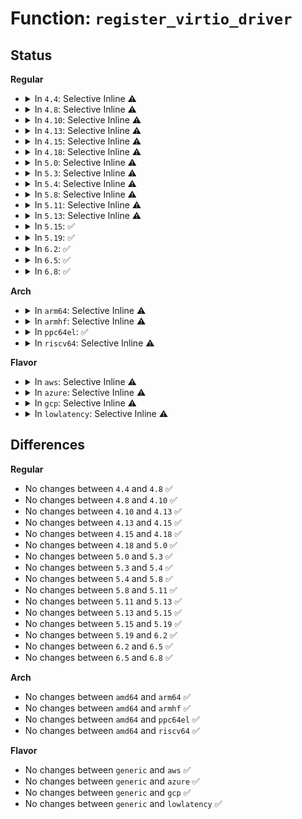 # Function: <code>register_virtio_driver</code>

## Status
<b>Regular</b>
<ul>
<li>
<details>
<summary>In <code>4.4</code>: Selective Inline ⚠️</summary>

```c
int register_virtio_driver(struct virtio_driver *driver);
```

**Collision:** Unique Global

**Inline:** Selective

**Transformation:** False

**Instances:**

```
In drivers/virtio/virtio.c (ffffffff814bed80)
Location: drivers/virtio/virtio.c:281
Inline: True
Direct callers:
  - drivers/virtio/virtio_balloon.c:virtio_balloon_driver_init
  - drivers/char/virtio_console.c:init
  - drivers/char/virtio_console.c:init
  - drivers/block/virtio_blk.c:init
  - drivers/net/virtio_net.c:virtio_net_driver_init
```
**Symbols:**

```
ffffffff814bed80-ffffffff814bedae: register_virtio_driver (STB_GLOBAL)
```
</details>
</li>
<li>
<details>
<summary>In <code>4.8</code>: Selective Inline ⚠️</summary>

```c
int register_virtio_driver(struct virtio_driver *driver);
```

**Collision:** Unique Global

**Inline:** Selective

**Transformation:** False

**Instances:**

```
In drivers/virtio/virtio.c (ffffffff8150ea90)
Location: drivers/virtio/virtio.c:281
Inline: True
Direct callers:
  - drivers/virtio/virtio_balloon.c:virtio_balloon_driver_init
  - drivers/char/virtio_console.c:init
  - drivers/char/virtio_console.c:init
  - drivers/block/virtio_blk.c:init
  - drivers/net/virtio_net.c:virtio_net_driver_init
```
**Symbols:**

```
ffffffff8150ea90-ffffffff8150eabe: register_virtio_driver (STB_GLOBAL)
```
</details>
</li>
<li>
<details>
<summary>In <code>4.10</code>: Selective Inline ⚠️</summary>

```c
int register_virtio_driver(struct virtio_driver *driver);
```

**Collision:** Unique Global

**Inline:** Selective

**Transformation:** False

**Instances:**

```
In drivers/virtio/virtio.c (ffffffff8153abf0)
Location: drivers/virtio/virtio.c:281
Inline: True
Direct callers:
  - drivers/virtio/virtio_balloon.c:virtio_balloon_driver_init
  - drivers/char/virtio_console.c:init
  - drivers/char/virtio_console.c:init
```
**Symbols:**

```
ffffffff8153abf0-ffffffff8153ac1e: register_virtio_driver (STB_GLOBAL)
```
</details>
</li>
<li>
<details>
<summary>In <code>4.13</code>: Selective Inline ⚠️</summary>

```c
int register_virtio_driver(struct virtio_driver *driver);
```

**Collision:** Unique Global

**Inline:** Selective

**Transformation:** False

**Instances:**

```
In drivers/virtio/virtio.c (ffffffff8154e4c0)
Location: drivers/virtio/virtio.c:291
Inline: True
Direct callers:
  - drivers/virtio/virtio_balloon.c:virtio_balloon_driver_init
  - drivers/char/virtio_console.c:init
  - drivers/char/virtio_console.c:init
```
**Symbols:**

```
ffffffff8154e4c0-ffffffff8154e4ee: register_virtio_driver (STB_GLOBAL)
```
</details>
</li>
<li>
<details>
<summary>In <code>4.15</code>: Selective Inline ⚠️</summary>

```c
int register_virtio_driver(struct virtio_driver *driver);
```

**Collision:** Unique Global

**Inline:** Selective

**Transformation:** False

**Instances:**

```
In drivers/virtio/virtio.c (ffffffff815b1bc0)
Location: drivers/virtio/virtio.c:291
Inline: True
Direct callers:
  - drivers/virtio/virtio_balloon.c:virtio_balloon_driver_init
  - drivers/char/virtio_console.c:init
  - drivers/char/virtio_console.c:init
```
**Symbols:**

```
ffffffff815b1bc0-ffffffff815b1bee: register_virtio_driver (STB_GLOBAL)
```
</details>
</li>
<li>
<details>
<summary>In <code>4.18</code>: Selective Inline ⚠️</summary>

```c
int register_virtio_driver(struct virtio_driver *driver);
```

**Collision:** Unique Global

**Inline:** Selective

**Transformation:** False

**Instances:**

```
In drivers/virtio/virtio.c (ffffffff815ea000)
Location: drivers/virtio/virtio.c:291
Inline: True
Direct callers:
  - drivers/virtio/virtio_balloon.c:virtio_balloon_driver_init
  - drivers/char/virtio_console.c:init
  - drivers/char/virtio_console.c:init
```
**Symbols:**

```
ffffffff815ea000-ffffffff815ea02e: register_virtio_driver (STB_GLOBAL)
```
</details>
</li>
<li>
<details>
<summary>In <code>5.0</code>: Selective Inline ⚠️</summary>

```c
int register_virtio_driver(struct virtio_driver *driver);
```

**Collision:** Unique Global

**Inline:** Selective

**Transformation:** False

**Instances:**

```
In drivers/virtio/virtio.c (ffffffff81604510)
Location: drivers/virtio/virtio.c:291
Inline: True
Direct callers:
  - drivers/virtio/virtio_balloon.c:virtio_balloon_driver_init
  - drivers/char/virtio_console.c:init
  - drivers/char/virtio_console.c:init
```
**Symbols:**

```
ffffffff81604510-ffffffff8160453e: register_virtio_driver (STB_GLOBAL)
```
</details>
</li>
<li>
<details>
<summary>In <code>5.3</code>: Selective Inline ⚠️</summary>

```c
int register_virtio_driver(struct virtio_driver *driver);
```

**Collision:** Unique Global

**Inline:** Selective

**Transformation:** False

**Instances:**

```
In drivers/virtio/virtio.c (ffffffff81636f00)
Location: drivers/virtio/virtio.c:294
Inline: True
Direct callers:
  - drivers/virtio/virtio_balloon.c:virtio_balloon_driver_init
  - drivers/char/virtio_console.c:init
  - drivers/char/virtio_console.c:init
```
**Symbols:**

```
ffffffff81636f00-ffffffff81636f2e: register_virtio_driver (STB_GLOBAL)
```
</details>
</li>
<li>
<details>
<summary>In <code>5.4</code>: Selective Inline ⚠️</summary>

```c
int register_virtio_driver(struct virtio_driver *driver);
```

**Collision:** Unique Global

**Inline:** Selective

**Transformation:** False

**Instances:**

```
In drivers/virtio/virtio.c (ffffffff81658c60)
Location: drivers/virtio/virtio.c:294
Inline: True
Direct callers:
  - drivers/virtio/virtio_balloon.c:virtio_balloon_driver_init
  - drivers/char/virtio_console.c:init
  - drivers/char/virtio_console.c:init
```
**Symbols:**

```
ffffffff81658c60-ffffffff81658c8e: register_virtio_driver (STB_GLOBAL)
```
</details>
</li>
<li>
<details>
<summary>In <code>5.8</code>: Selective Inline ⚠️</summary>

```c
int register_virtio_driver(struct virtio_driver *driver);
```

**Collision:** Unique Global

**Inline:** Selective

**Transformation:** False

**Instances:**

```
In drivers/virtio/virtio.c (ffffffff81709320)
Location: drivers/virtio/virtio.c:294
Inline: True
Direct callers:
  - drivers/virtio/virtio_balloon.c:virtio_balloon_driver_init
  - drivers/char/virtio_console.c:init
  - drivers/char/virtio_console.c:init
```
**Symbols:**

```
ffffffff81709320-ffffffff8170934e: register_virtio_driver (STB_GLOBAL)
```
</details>
</li>
<li>
<details>
<summary>In <code>5.11</code>: Selective Inline ⚠️</summary>

```c
int register_virtio_driver(struct virtio_driver *driver);
```

**Collision:** Unique Global

**Inline:** Selective

**Transformation:** False

**Instances:**

```
In drivers/virtio/virtio.c (ffffffff817262d0)
Location: drivers/virtio/virtio.c:309
Inline: True
Direct callers:
  - drivers/virtio/virtio_balloon.c:virtio_balloon_driver_init
  - drivers/char/virtio_console.c:init
  - drivers/char/virtio_console.c:init
```
**Symbols:**

```
ffffffff817262d0-ffffffff817262fe: register_virtio_driver (STB_GLOBAL)
```
</details>
</li>
<li>
<details>
<summary>In <code>5.13</code>: Selective Inline ⚠️</summary>

```c
int register_virtio_driver(struct virtio_driver *driver);
```

**Collision:** Unique Global

**Inline:** Selective

**Transformation:** False

**Instances:**

```
In drivers/virtio/virtio.c (ffffffff81709ee0)
Location: drivers/virtio/virtio.c:307
Inline: True
Direct callers:
  - drivers/virtio/virtio_balloon.c:virtio_balloon_driver_init
  - drivers/char/virtio_console.c:init
  - drivers/char/virtio_console.c:init
```
**Symbols:**

```
ffffffff81709ee0-ffffffff81709f0e: register_virtio_driver (STB_GLOBAL)
```
</details>
</li>
<li>
<details>
<summary>In <code>5.15</code>: ✅</summary>

```c
int register_virtio_driver(struct virtio_driver *driver);
```

**Collision:** Unique Global

**Inline:** No

**Transformation:** False

**Instances:**

```
In drivers/virtio/virtio.c (ffffffff81785690)
Location: drivers/virtio/virtio.c:320
Inline: False
Direct callers:
  - drivers/virtio/virtio_balloon.c:virtio_balloon_driver_init
  - drivers/char/virtio_console.c:init
  - drivers/char/virtio_console.c:init
  - drivers/iommu/virtio-iommu.c:virtio_iommu_drv_init
```
**Symbols:**

```
ffffffff81785690-ffffffff817856be: register_virtio_driver (STB_GLOBAL)
```
</details>
</li>
<li>
<details>
<summary>In <code>5.19</code>: ✅</summary>

```c
int register_virtio_driver(struct virtio_driver *driver);
```

**Collision:** Unique Global

**Inline:** No

**Transformation:** False

**Instances:**

```
In drivers/virtio/virtio.c (ffffffff818bc3e0)
Location: drivers/virtio/virtio.c:352
Inline: False
Direct callers:
  - drivers/virtio/virtio_balloon.c:virtio_balloon_driver_init
  - drivers/char/virtio_console.c:virtio_console_init
  - drivers/char/virtio_console.c:virtio_console_init
  - drivers/iommu/virtio-iommu.c:virtio_iommu_drv_init
```
**Symbols:**

```
ffffffff818bc3e0-ffffffff818bc414: register_virtio_driver (STB_GLOBAL)
```
</details>
</li>
<li>
<details>
<summary>In <code>6.2</code>: ✅</summary>

```c
int register_virtio_driver(struct virtio_driver *driver);
```

**Collision:** Unique Global

**Inline:** No

**Transformation:** False

**Instances:**

```
In drivers/virtio/virtio.c (ffffffff81a0aff0)
Location: drivers/virtio/virtio.c:352
Inline: False
Direct callers:
  - drivers/virtio/virtio_balloon.c:virtio_balloon_driver_init
  - drivers/char/virtio_console.c:virtio_console_init
  - drivers/char/virtio_console.c:virtio_console_init
  - drivers/iommu/virtio-iommu.c:virtio_iommu_drv_init
```
**Symbols:**

```
ffffffff81a0aff0-ffffffff81a0b024: register_virtio_driver (STB_GLOBAL)
```
</details>
</li>
<li>
<details>
<summary>In <code>6.5</code>: ✅</summary>

```c
int register_virtio_driver(struct virtio_driver *driver);
```

**Collision:** Unique Global

**Inline:** No

**Transformation:** False

**Instances:**

```
In drivers/virtio/virtio.c (ffffffff81a53e80)
Location: drivers/virtio/virtio.c:352
Inline: False
Direct callers:
  - drivers/virtio/virtio_balloon.c:virtio_balloon_driver_init
  - drivers/char/virtio_console.c:virtio_console_init
  - drivers/char/virtio_console.c:virtio_console_init
  - drivers/iommu/virtio-iommu.c:virtio_iommu_drv_init
  - drivers/block/virtio_blk.c:virtio_blk_init
  - drivers/scsi/virtio_scsi.c:virtio_scsi_init
  - drivers/net/virtio_net.c:virtio_net_driver_init
```
**Symbols:**

```
ffffffff81a53e80-ffffffff81a53eb4: register_virtio_driver (STB_GLOBAL)
```
</details>
</li>
<li>
<details>
<summary>In <code>6.8</code>: ✅</summary>

```c
int register_virtio_driver(struct virtio_driver *driver);
```

**Collision:** Unique Global

**Inline:** No

**Transformation:** False

**Instances:**

```
In drivers/virtio/virtio.c (ffffffff81aa4b00)
Location: drivers/virtio/virtio.c:365
Inline: False
Direct callers:
  - drivers/virtio/virtio_balloon.c:virtio_balloon_driver_init
  - drivers/char/virtio_console.c:virtio_console_init
  - drivers/char/virtio_console.c:virtio_console_init
  - drivers/iommu/virtio-iommu.c:virtio_iommu_drv_init
  - drivers/block/virtio_blk.c:virtio_blk_init
  - drivers/scsi/virtio_scsi.c:virtio_scsi_init
  - drivers/net/virtio_net.c:virtio_net_driver_init
```
**Symbols:**

```
ffffffff81aa4b00-ffffffff81aa4b34: register_virtio_driver (STB_GLOBAL)
```
</details>
</li>
</ul>
<b>Arch</b>
<ul>
<li>
<details>
<summary>In <code>arm64</code>: Selective Inline ⚠️</summary>

```c
int register_virtio_driver(struct virtio_driver *driver);
```

**Collision:** Unique Global

**Inline:** Selective

**Transformation:** False

**Instances:**

```
In drivers/virtio/virtio.c (ffff800010821100)
Location: drivers/virtio/virtio.c:294
Inline: True
Direct callers:
  - drivers/virtio/virtio_balloon.c:virtio_balloon_driver_init
  - drivers/char/virtio_console.c:init
  - drivers/char/virtio_console.c:init
  - drivers/iommu/virtio-iommu.c:virtio_iommu_drv_init
```
**Symbols:**

```
ffff800010821100-ffff80001082114c: register_virtio_driver (STB_GLOBAL)
```
</details>
</li>
<li>
<details>
<summary>In <code>armhf</code>: Selective Inline ⚠️</summary>

```c
int register_virtio_driver(struct virtio_driver *driver);
```

**Collision:** Unique Global

**Inline:** Selective

**Transformation:** False

**Instances:**

```
In drivers/virtio/virtio.c (c093ef20)
Location: drivers/virtio/virtio.c:294
Inline: True
Direct callers:
  - drivers/virtio/virtio_balloon.c:virtio_balloon_driver_init
  - drivers/char/virtio_console.c:init
  - drivers/char/virtio_console.c:init
```
**Symbols:**

```
c093ef20-c093ef64: register_virtio_driver (STB_GLOBAL)
```
</details>
</li>
<li>
<details>
<summary>In <code>ppc64el</code>: ✅</summary>

```c
int register_virtio_driver(struct virtio_driver *driver);
```

**Collision:** Unique Global

**Inline:** No

**Transformation:** False

**Instances:**

```
In drivers/virtio/virtio.c (c0000000008ca640)
Location: drivers/virtio/virtio.c:294
Inline: False
Direct callers:
  - drivers/virtio/virtio_balloon.c:virtio_balloon_driver_init
  - drivers/char/virtio_console.c:init
  - drivers/char/virtio_console.c:init
```
**Symbols:**

```
c0000000008ca640-c0000000008ca69c: register_virtio_driver (STB_GLOBAL)
```
</details>
</li>
<li>
<details>
<summary>In <code>riscv64</code>: Selective Inline ⚠️</summary>

```c
int register_virtio_driver(struct virtio_driver *driver);
```

**Collision:** Unique Global

**Inline:** Selective

**Transformation:** False

**Instances:**

```
In drivers/virtio/virtio.c (ffffffe000518134)
Location: drivers/virtio/virtio.c:294
Inline: True
Direct callers:
  - drivers/virtio/virtio_balloon.c:virtio_balloon_driver_init
  - drivers/char/virtio_console.c:init
  - drivers/char/virtio_console.c:init
```
**Symbols:**

```
ffffffe000518134-ffffffe000518174: register_virtio_driver (STB_GLOBAL)
```
</details>
</li>
</ul>
<b>Flavor</b>
<ul>
<li>
<details>
<summary>In <code>aws</code>: Selective Inline ⚠️</summary>

```c
int register_virtio_driver(struct virtio_driver *driver);
```

**Collision:** Unique Global

**Inline:** Selective

**Transformation:** False

**Instances:**

```
In drivers/virtio/virtio.c (ffffffff8161eb00)
Location: drivers/virtio/virtio.c:294
Inline: True
Direct callers:
  - drivers/virtio/virtio_balloon.c:virtio_balloon_driver_init
  - drivers/char/virtio_console.c:init
  - drivers/char/virtio_console.c:init
```
**Symbols:**

```
ffffffff8161eb00-ffffffff8161eb2e: register_virtio_driver (STB_GLOBAL)
```
</details>
</li>
<li>
<details>
<summary>In <code>azure</code>: Selective Inline ⚠️</summary>

```c
int register_virtio_driver(struct virtio_driver *driver);
```

**Collision:** Unique Global

**Inline:** Selective

**Transformation:** False

**Instances:**

```
In drivers/virtio/virtio.c (ffffffff816131f0)
Location: drivers/virtio/virtio.c:294
Inline: True
Direct callers:
  - drivers/virtio/virtio_balloon.c:virtio_balloon_driver_init
  - drivers/char/virtio_console.c:init
  - drivers/char/virtio_console.c:init
```
**Symbols:**

```
ffffffff816131f0-ffffffff8161321e: register_virtio_driver (STB_GLOBAL)
```
</details>
</li>
<li>
<details>
<summary>In <code>gcp</code>: Selective Inline ⚠️</summary>

```c
int register_virtio_driver(struct virtio_driver *driver);
```

**Collision:** Unique Global

**Inline:** Selective

**Transformation:** False

**Instances:**

```
In drivers/virtio/virtio.c (ffffffff8164caa0)
Location: drivers/virtio/virtio.c:294
Inline: True
Direct callers:
  - drivers/virtio/virtio_balloon.c:virtio_balloon_driver_init
  - drivers/char/virtio_console.c:init
  - drivers/char/virtio_console.c:init
  - drivers/scsi/virtio_scsi.c:init
```
**Symbols:**

```
ffffffff8164caa0-ffffffff8164cace: register_virtio_driver (STB_GLOBAL)
```
</details>
</li>
<li>
<details>
<summary>In <code>lowlatency</code>: Selective Inline ⚠️</summary>

```c
int register_virtio_driver(struct virtio_driver *driver);
```

**Collision:** Unique Global

**Inline:** Selective

**Transformation:** False

**Instances:**

```
In drivers/virtio/virtio.c (ffffffff81667170)
Location: drivers/virtio/virtio.c:294
Inline: True
Direct callers:
  - drivers/virtio/virtio_balloon.c:virtio_balloon_driver_init
  - drivers/char/virtio_console.c:init
  - drivers/char/virtio_console.c:init
```
**Symbols:**

```
ffffffff81667170-ffffffff8166719e: register_virtio_driver (STB_GLOBAL)
```
</details>
</li>
</ul>

## Differences
<b>Regular</b>
<ul>
<li>
No changes between <code>4.4</code> and <code>4.8</code> ✅
</li>
<li>
No changes between <code>4.8</code> and <code>4.10</code> ✅
</li>
<li>
No changes between <code>4.10</code> and <code>4.13</code> ✅
</li>
<li>
No changes between <code>4.13</code> and <code>4.15</code> ✅
</li>
<li>
No changes between <code>4.15</code> and <code>4.18</code> ✅
</li>
<li>
No changes between <code>4.18</code> and <code>5.0</code> ✅
</li>
<li>
No changes between <code>5.0</code> and <code>5.3</code> ✅
</li>
<li>
No changes between <code>5.3</code> and <code>5.4</code> ✅
</li>
<li>
No changes between <code>5.4</code> and <code>5.8</code> ✅
</li>
<li>
No changes between <code>5.8</code> and <code>5.11</code> ✅
</li>
<li>
No changes between <code>5.11</code> and <code>5.13</code> ✅
</li>
<li>
No changes between <code>5.13</code> and <code>5.15</code> ✅
</li>
<li>
No changes between <code>5.15</code> and <code>5.19</code> ✅
</li>
<li>
No changes between <code>5.19</code> and <code>6.2</code> ✅
</li>
<li>
No changes between <code>6.2</code> and <code>6.5</code> ✅
</li>
<li>
No changes between <code>6.5</code> and <code>6.8</code> ✅
</li>
</ul>
<b>Arch</b>
<ul>
<li>
No changes between <code>amd64</code> and <code>arm64</code> ✅
</li>
<li>
No changes between <code>amd64</code> and <code>armhf</code> ✅
</li>
<li>
No changes between <code>amd64</code> and <code>ppc64el</code> ✅
</li>
<li>
No changes between <code>amd64</code> and <code>riscv64</code> ✅
</li>
</ul>
<b>Flavor</b>
<ul>
<li>
No changes between <code>generic</code> and <code>aws</code> ✅
</li>
<li>
No changes between <code>generic</code> and <code>azure</code> ✅
</li>
<li>
No changes between <code>generic</code> and <code>gcp</code> ✅
</li>
<li>
No changes between <code>generic</code> and <code>lowlatency</code> ✅
</li>
</ul>
